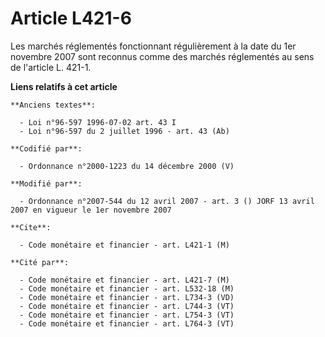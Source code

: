 # Article L421-6

Les marchés réglementés fonctionnant régulièrement à la date du 1er novembre 2007 sont reconnus comme des marchés réglementés
au sens de l'article L. 421-1.

**Liens relatifs à cet article**

	**Anciens textes**:

	  - Loi n°96-597 1996-07-02 art. 43 I
	  - Loi n°96-597 du 2 juillet 1996 - art. 43 (Ab)

	**Codifié par**:

	  - Ordonnance n°2000-1223 du 14 décembre 2000 (V)

	**Modifié par**:

	  - Ordonnance n°2007-544 du 12 avril 2007 - art. 3 () JORF 13 avril 2007 en vigueur le 1er novembre 2007

	**Cite**:

	  - Code monétaire et financier - art. L421-1 (M)

	**Cité par**:

	  - Code monétaire et financier - art. L421-7 (M)
	  - Code monétaire et financier - art. L532-18 (M)
	  - Code monétaire et financier - art. L734-3 (VD)
	  - Code monétaire et financier - art. L744-3 (VT)
	  - Code monétaire et financier - art. L754-3 (VT)
	  - Code monétaire et financier - art. L764-3 (VT)
